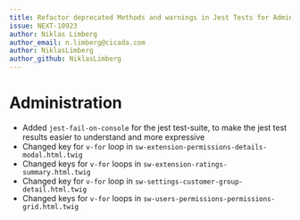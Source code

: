 ```yaml
---
title: Refactor deprecated Methods and warnings in Jest Tests for Administration
issue: NEXT-10923
author: Niklas Limberg
author_email: n.limberg@cicada.com
author: NiklasLimberg
author_github: NiklasLimberg 
---
```

# Administration
* Added `jest-fail-on-console` for the jest test-suite, to make the jest test results easier to understand and more expressive
* Changed key for `v-for` loop in `sw-extension-permissions-details-modal.html.twig`
* Changed keys for `v-for` loops in `sw-extension-ratings-summary.html.twig`
* Changed key for `v-for` loop in `sw-settings-customer-group-detail.html.twig`
* Changed keys for `v-for` loops in `sw-users-permissions-permissions-grid.html.twig`
